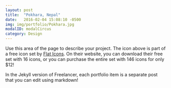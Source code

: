 ```yaml
---
layout: post
title:  "Pokhara, Nepal"
date:   2016-02-04 15:08:10 -0500
img: img/portfolio/Pokhara.jpg
modalID: modalCircus
category: Design
---
```

Use this area of the page to describe your project. The icon above is part of a free icon set by [Flat Icons][flat-icons-link]. On their website, you can download their free set with 16 icons, or you can purchase the entire set with 146 icons for only $12!

In the Jekyll version of Freelancer, each portfolio item is a separate post that you can edit using markdown!

[flat-icons-link]: https://sellfy.com/p/8Q9P/jV3VZ/

